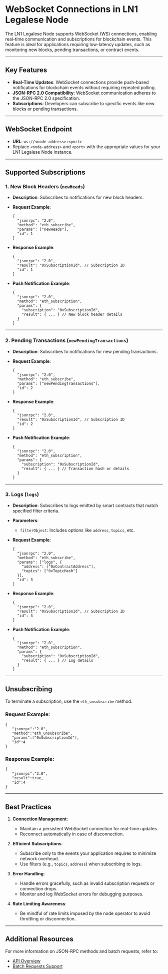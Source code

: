 # WebSocket Connections in LN1 Legalese Node

The LN1 Legalese Node supports WebSocket (WS) connections, enabling real-time communication and subscriptions for blockchain events. This feature is ideal for applications requiring low-latency updates, such as monitoring new blocks, pending transactions, or contract events.

---

## **Key Features**
- **Real-Time Updates**: WebSocket connections provide push-based notifications for blockchain events without requiring repeated polling.
- **JSON-RPC 2.0 Compatibility**: WebSocket communication adheres to the JSON-RPC 2.0 specification.
- **Subscriptions**: Developers can subscribe to specific events like new blocks or pending transactions.

---

## **WebSocket Endpoint**
- **URL**: `ws://<node-address>:<port>`
- Replace `<node-address>` and `<port>` with the appropriate values for your LN1 Legalese Node instance.

---

## **Supported Subscriptions**

### 1. **New Block Headers (`newHeads`)**
- **Description**: Subscribes to notifications for new block headers.
- **Request Example**:
  ```
  {
    "jsonrpc": "2.0",
    "method": "eth_subscribe",
    "params": ["newHeads"],
    "id": 1
  }
  ```
- **Response Example**:
  ```
  {
    "jsonrpc": "2.0",
    "result": "0xSubscriptionId", // Subscription ID
    "id": 1
  }
  ```

- **Push Notification Example**:
  ```
  {
    "jsonrpc": "2.0",
    "method": "eth_subscription",
    "params": {
      "subscription": "0xSubscriptionId",
      "result": { ... } // New block header details
    }
  }
  ```

---

### 2. **Pending Transactions (`newPendingTransactions`)**
- **Description**: Subscribes to notifications for new pending transactions.
- **Request Example**:
  ```
  {
    "jsonrpc": "2.0",
    "method": "eth_subscribe",
    "params": ["newPendingTransactions"],
    "id": 2
  }
  ```
- **Response Example**:
  ```
  {
    "jsonrpc": "2.0",
    "result": "0xSubscriptionId", // Subscription ID
    "id": 2
  }
  ```

- **Push Notification Example**:
  ```
  {
    "jsonrpc": "2.0",
    "method": "eth_subscription",
    "params": {
      "subscription": "0xSubscriptionId",
      "result": { ... } // Transaction hash or details
    }
  }
  ```

---

### 3. **Logs (`logs`)**
- **Description**: Subscribes to logs emitted by smart contracts that match specified filter criteria.
- **Parameters**:
  - `filterObject`: Includes options like `address`, `topics`, etc.
- **Request Example**:
  ```
  {
    "jsonrpc": "2.0",
    "method": "eth_subscribe",
    "params": ["logs", {
      "address": ["0xContractAddress"],
      "topics": ["0xTopicHash"]
    }],
    "id": 3
  }
  ```
- **Response Example**:
  ```
  {
    "jsonrpc": "2.0",
    "result": "0xSubscriptionId", // Subscription ID
    "id": 3
  }
  ```

- **Push Notification Example**:
  ```
  {
    "jsonrpc": "2.0",
    "method": "eth_subscription",
    "params": {
      "subscription": "0xSubscriptionId",
      "result": { ... } // Log details
    }
  }
  ```

---

## **Unsubscribing**
To terminate a subscription, use the `eth_unsubscribe` method.

### Request Example:
```
{
   "jsonrpc":"2.0",
   "method":"eth_unsubscribe",
   "params":["0xSubscriptionId"],
   "id":4
}
```

### Response Example:
```
{
   "jsonrpc":"2.0",
   "result":true,
   "id":4
}
```

---

## **Best Practices**
1. **Connection Management**:
   - Maintain a persistent WebSocket connection for real-time updates.
   - Reconnect automatically in case of disconnection.

2. **Efficient Subscriptions**:
   - Subscribe only to the events your application requires to minimize network overhead.
   - Use filters (e.g., `topics`, `address`) when subscribing to logs.

3. **Error Handling**:
   - Handle errors gracefully, such as invalid subscription requests or connection drops.
   - Monitor and log WebSocket errors for debugging purposes.

4. **Rate Limiting Awareness**:
   - Be mindful of rate limits imposed by the node operator to avoid throttling or disconnection.

---

## Additional Resources
For more information on JSON-RPC methods and batch requests, refer to:
- [API Overview](./api_overview.md)
- [Batch Requests Support](./batch_requests_support.md)
